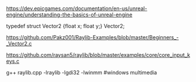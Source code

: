 https://dev.epicgames.com/documentation/en-us/unreal-engine/understanding-the-basics-of-unreal-engine
  
typedef struct Vector2 {float x; float y;} Vector2;  
  
https://github.com/Pakz001/Raylib-Examples/blob/master/Beginners_-_Vector2.c  
  
https://github.com/raysan5/raylib/blob/master/examples/core/core_input_keys.c  
  
g++ raylib.cpp -lraylib -lgdi32 -lwinmm #windows multimedia
